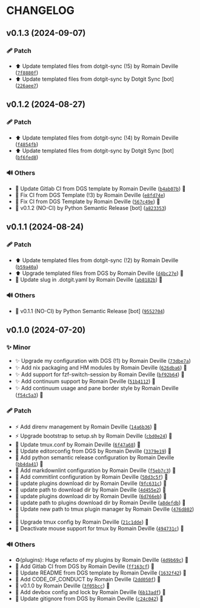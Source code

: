 <!-- markdownlint-disable-file -->
# CHANGELOG

## v0.1.3 (2024-09-07)

### 🩹 Patch

  * ⬆️ Update templated files from dotgit-sync (!5) by Romain Deville ([`7f8880f`](https://framagit.org/rdeville-public/dotfiles/tmux/-/commit/7f8880ff3246d44075f2368d101330dbfea2da91))
  * ⬆️ Update templated files from dotgit-sync by Dotgit Sync [bot] ([`226aee7`](https://framagit.org/rdeville-public/dotfiles/tmux/-/commit/226aee766dd63f1ef237a8450ca6df5ff8a546dd))

## v0.1.2 (2024-08-27)

### 🩹 Patch

  * ⬆️ Update templated files from dotgit-sync (!4) by Romain Deville ([`f4854fb`](https://framagit.org/rdeville-public/dotfiles/tmux/-/commit/f4854fbc680e21c2d3e4036fafc790b71aefe7f3))
  * ⬆️ Update templated files from dotgit-sync by Dotgit Sync [bot] ([`bf6fed8`](https://framagit.org/rdeville-public/dotfiles/tmux/-/commit/bf6fed86c8c2040f20ba2ab1edb296781283ea1c))

### 🔊 Others

  * 👷 Update Gitlab CI from DGS template by Romain Deville ([`b4ab07b`](https://framagit.org/rdeville-public/dotfiles/tmux/-/commit/b4ab07baf9e46367a6d97bfe1cf75df068827d17)) 🔏
  * 💚 Fix CI from DGS Template (!3) by Romain Deville ([`e8fd74e`](https://framagit.org/rdeville-public/dotfiles/tmux/-/commit/e8fd74e57b5f9c45eb0dd20a43e0ff996dea1281))
  * 💚 Fix CI from DGS Template by Romain Deville ([`567c49e`](https://framagit.org/rdeville-public/dotfiles/tmux/-/commit/567c49e6480e8da95c20ed768c5a4ea083f8e395)) 🔏
  * 🔖 v0.1.2 (NO-CI) by Python Semantic Release [bot] ([`a823353`](https://framagit.org/rdeville-public/dotfiles/tmux/-/commit/a823353ae63866807c638be2d583240b9b270bb0))

## v0.1.1 (2024-08-24)

### 🩹 Patch

  * ⬆️ Update templated files from dotgit-sync (!2) by Romain Deville ([`b59a40a`](https://framagit.org/rdeville-public/dotfiles/tmux/-/commit/b59a40af643fa2682dd20164544f2c65d65096bd))
  * ⬆️ Upgrade  templated files from DGS by Romain Deville ([`d4bc27e`](https://framagit.org/rdeville-public/dotfiles/tmux/-/commit/d4bc27ecfc085ac92bd55881d824f6c27f1cab3d)) 🔏
  * 🔧 Update slug in .dotgit.yaml by Romain Deville ([`ab8182b`](https://framagit.org/rdeville-public/dotfiles/tmux/-/commit/ab8182b0e7071b875b8eb62c57ca2034f34c4bfd)) 🔏

### 🔊 Others

  * 🔖 v0.1.1 (NO-CI) by Python Semantic Release [bot] ([`9552704`](https://framagit.org/rdeville-public/dotfiles/tmux/-/commit/9552704d15680f296976f0e13efc9c8ea2a5164f))

## v0.1.0 (2024-07-20)

### ✨ Minor

  * ✨ Upgrade my configuration with DGS (!1) by Romain Deville ([`73dbe7a`](https://framagit.org/rdeville-public/dotfiles/tmux/-/commit/73dbe7a0c5e022ce2545d0f5b32788096f8ef255))
  * ✨ Add nix packaging and HM modules by Romain Deville ([`626dba6`](https://framagit.org/rdeville-public/dotfiles/tmux/-/commit/626dba625b8542f0bd744e205c50ab5617bc87f4)) 🔏
  * ✨ Add support for fzf-switch-session by Romain Deville ([`bf92b64`](https://framagit.org/rdeville-public/dotfiles/tmux/-/commit/bf92b64e8de50d347a282057ce42a05e9b146e90)) 🔏
  * ✨ Add continuum support by Romain Deville ([`51b4112`](https://framagit.org/rdeville-public/dotfiles/tmux/-/commit/51b411240bfce410aef1790799130f519e5493c7)) 🔏
  * ✨ Add continuum usage and pane border style by Romain Deville ([`f54c5a3`](https://framagit.org/rdeville-public/dotfiles/tmux/-/commit/f54c5a38f88d5e0dcc538c87110f48e241ca201a)) 🔏

### 🩹 Patch

  * ⚡️ Add direnv management by Romain Deville ([`14a6b36`](https://framagit.org/rdeville-public/dotfiles/tmux/-/commit/14a6b36aaff46d6a10daff1ba9b23dcccbb19e64)) 🔏
  * ⚡️ Upgrade bootstrap to setup.sh by Romain Deville ([`cbd0e24`](https://framagit.org/rdeville-public/dotfiles/tmux/-/commit/cbd0e24d640565ccdb09f77258da1be2c88cc666)) 🔏
  * 🔧 Update tmux.conf by Romain Deville ([`6f47a68`](https://framagit.org/rdeville-public/dotfiles/tmux/-/commit/6f47a687eaaf200fed7579d6e93271575a7c167f)) 🔏
  * 🔧 Update editorconfig from DGS by Romain Deville ([`3379e19`](https://framagit.org/rdeville-public/dotfiles/tmux/-/commit/3379e19e83780203fff268616bdbce942a7eabe0)) 🔏
  * 🔧 Add python semantic release configuration by Romain Deville ([`bb4da41`](https://framagit.org/rdeville-public/dotfiles/tmux/-/commit/bb4da4179343d489e68a252815f9e8710ca47803)) 🔏
  * 🔧 Add markdownlint configuration by Romain Deville ([`f5eb7c3`](https://framagit.org/rdeville-public/dotfiles/tmux/-/commit/f5eb7c324c1d4a97463f557eed3946120d553dfa)) 🔏
  * 🔧 Add commitlint configuration by Romain Deville ([`50d3c5f`](https://framagit.org/rdeville-public/dotfiles/tmux/-/commit/50d3c5f9878dd4c3ebdc5d650bbbdb0390c37ff4)) 🔏
  * 🔧 update plugins download dir by Romain Deville ([`9fc631c`](https://framagit.org/rdeville-public/dotfiles/tmux/-/commit/9fc631c6564492380e41c8f0d0a127232b67ac1e)) 🔏
  * 🔧 update path to download dir by Romain Deville ([`4d455e2`](https://framagit.org/rdeville-public/dotfiles/tmux/-/commit/4d455e26f5a15335f80d8b545a320c87126a9e09)) 🔏
  * 🔧 update plugins download dir by Romain Deville ([`6d766eb`](https://framagit.org/rdeville-public/dotfiles/tmux/-/commit/6d766eb0c739445fef1a4889fa325adcd6a84cc5)) 🔏
  * 🔧 update path to plugins download dir by Romain Deville ([`a8defdb`](https://framagit.org/rdeville-public/dotfiles/tmux/-/commit/a8defdbc990cbb70a71a9e5a3f102148464e9002)) 🔏
  * 🔧 Update new path to tmux plugin manager by Romain Deville ([`476d802`](https://framagit.org/rdeville-public/dotfiles/tmux/-/commit/476d80273534564a4bb455d86c477b33f40e3121)) 🔏
  * 🔧 Upgrade tmux config by Romain Deville ([`21c1dde`](https://framagit.org/rdeville-public/dotfiles/tmux/-/commit/21c1dde84939007f5b4ec3aa1041912bcfd0f599)) 🔏
  * 🔧 Deactivate mouse support for tmux by Romain Deville ([`494731c`](https://framagit.org/rdeville-public/dotfiles/tmux/-/commit/494731c2944e6a1c67e761f7064314470dbaf323)) 🔏

### 🔊 Others

  * ♻️(plugins): Huge refacto of my plugins by Romain Deville ([`4d9b69c`](https://framagit.org/rdeville-public/dotfiles/tmux/-/commit/4d9b69ccfd568ec2c9ba7fb4b3be081ade5c0c7c)) 🔏
  * 👷 Add Gitlab CI from DGS by Romain Deville ([`ff163cf`](https://framagit.org/rdeville-public/dotfiles/tmux/-/commit/ff163cf84bcb54160bb7c5140921d6e9cbec591c)) 🔏
  * 📝 Update README from DGS template by Romain Deville ([`1632f42`](https://framagit.org/rdeville-public/dotfiles/tmux/-/commit/1632f4213ad0e0cb7d5c4877a03f35bc19bc2068)) 🔏
  * 📝 Add CODE_OF_CONDUCT by Romain Deville ([`2dd050f`](https://framagit.org/rdeville-public/dotfiles/tmux/-/commit/2dd050fc68d8ce199d149cfa09cd3b266b3cb459)) 🔏
  * 🔖 v0.1.0 by Romain Deville ([`3f05bcc`](https://framagit.org/rdeville-public/dotfiles/tmux/-/commit/3f05bcc661f5f44b035846431c06ba35e86e69bf)) 🔏
  * 🔨 Add devbox config and lock by Romain Deville ([`6b13adf`](https://framagit.org/rdeville-public/dotfiles/tmux/-/commit/6b13adfd02c3063ba3cf378dfdd08d0b8764cb75)) 🔏
  * 🙈 Update gitignore from DGS by Romain Deville ([`c24c042`](https://framagit.org/rdeville-public/dotfiles/tmux/-/commit/c24c042d736c9a97e2ae7c4c51a0a782e773387d)) 🔏
